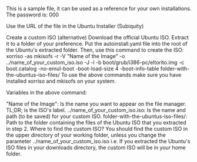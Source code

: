 
This is a sample file, it can be used as a reference for your own installations. The password is: 000

Use the URL of the file in the Ubuntu Installer (Subiquity)

Create a custom ISO (alternative)
Download the official Ubuntu ISO.
Extract it to a folder of your preference.
Put the autoinstall.yaml file into the root of the Ubuntu's extracted folder.
Then, use this command to create the ISO:
xorriso -as mkisofs -r -V "Name of the Image" -o ../name_of_your_custom_iso.iso -J -l -b boot/grub/i386-pc/eltorito.img -c boot.catalog -no-emul-boot -boot-load-size 4 -boot-info-table folder-with-the-ubuntus-iso-files/
To use the above commands make sure you have installed xorriso and mkisofs on your system.

Variables in the above command:

"Name of the Image": Is the name you want to appear on the file manager. TL;DR; is the ISO's label.
../name_of_your_custom_iso.iso: Is the name and path (to be saved) for your custom ISO.
folder-with-the-ubuntus-iso-files/: Path to the folder containing the files of the Ubuntu ISO that you extracted in step 2.
Where to find the custom ISO?
You should find the custom ISO in the upper directory of your working folder, unless you change the parameter ../name_of_your_custom_iso.iso i.e. If you extracted the Ubuntu's ISO files in your downloads directory, the custom ISO will be in your home folder.
